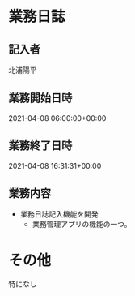# 業務日誌

## 記入者

北浦陽平

## 業務開始日時

2021-04-08 06:00:00+00:00

## 業務終了日時

2021-04-08 16:31:31+00:00

## 業務内容

- 業務日誌記入機能を開発
	- 業務管理アプリの機能の一つ。

# その他

特になし